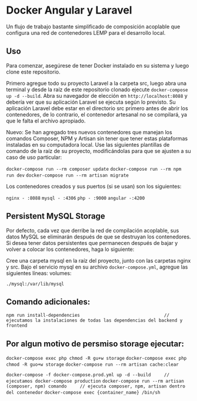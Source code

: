 # Docker Angular y Laravel

Un flujo de trabajo bastante simplificado de composición acoplable que configura una red de contenedores LEMP para el desarrollo local.

## Uso

Para comenzar, asegúrese de tener Docker instalado en su sistema y luego clone este repositorio.

Primero agregue todo su proyecto Laravel a la carpeta src, luego abra una terminal y desde la raíz de este repositorio clonado ejecute `docker-compose up -d --build`. Abra su navegador de elección en `http://localhost:8088` y debería ver que su aplicación Laravel se ejecuta según lo previsto. Su aplicación Laravel debe estar en el directorio src primero antes de abrir los contenedores, de lo contrario, el contenedor artesanal no se compilará, ya que le falta el archivo apropiado.

Nuevo: Se han agregado tres nuevos contenedores que manejan los comandos Composer, NPM y Artisan sin tener que tener estas plataformas instaladas en su computadora local. Use las siguientes plantillas de comando de la raíz de su proyecto, modificándolas para que se ajusten a su caso de uso particular:

`docker-compose run --rm composer update`
`docker-compose run --rm npm run dev`
`docker-compose run --rm artisan migrate`

Los contenedores creados y sus puertos (si se usan) son los siguientes:

`nginx - :8088`
`mysql - :4306`
`php - :9000`
`angular -:4200`

## Persistent MySQL Storage

Por defecto, cada vez que derribe la red de compilación acoplable, sus datos MySQL se eliminarán después de que se destruyan los contenedores. Si desea tener datos persistentes que permanecen después de bajar y volver a colocar los contenedores, haga lo siguiente:

Cree una carpeta mysql en la raíz del proyecto, junto con las carpetas nginx y src. Bajo el servicio mysql en su archivo `docker-compose.yml`, agregue las siguientes líneas: volumes:

`./mysql:/var/lib/mysql`

## Comando adicionales:

`npm run install-dependencies                                // ejecutamos la instalaciones de todas las dependencias del backend y frontend`

## Por algun motivo de persmiso storage ejecutar:

`docker-compose exec php chmod -R gu+w storage`
`docker-compose exec php chmod -R guo+w storage`
`docker-compose run --rm artisan cache:clear`

`docker-compose -f docker-compose.prod.yml up -d --build     // ejecutamos docker-compose production`
`docker-compose run --rm artisan (composer, npm) comando     // ejecuta composer, npm, artisan dentro del contenedor`
`docker-compose exec {container_name} /bin/sh`
